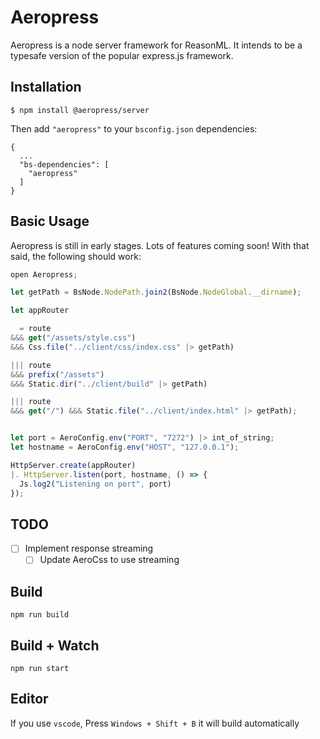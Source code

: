 # Aeropress

Aeropress is a node server framework for ReasonML. It intends to be a typesafe version of the popular express.js framework.

## Installation

```
$ npm install @aeropress/server
```

Then add `"aeropress"` to your `bsconfig.json` dependencies:

```
{
  ...
  "bs-dependencies": [
    "aeropress"
  ]
}
```

## Basic Usage

Aeropress is still in early stages. Lots of features coming soon! With that said, the following should work:

```js
open Aeropress;

let getPath = BsNode.NodePath.join2(BsNode.NodeGlobal.__dirname);

let appRouter

  = route
&&& get("/assets/style.css")
&&& Css.file("../client/css/index.css" |> getPath)

||| route
&&& prefix("/assets")
&&& Static.dir("../client/build" |> getPath)

||| route
&&& get("/") &&& Static.file("../client/index.html" |> getPath);


let port = AeroConfig.env("PORT", "7272") |> int_of_string;
let hostname = AeroConfig.env("HOST", "127.0.0.1");

HttpServer.create(appRouter)
|. HttpServer.listen(port, hostname, () => {
  Js.log2("Listening on port", port)
});

```

## TODO

- [ ] Implement response streaming
  - [ ] Update AeroCss to use streaming

## Build
```
npm run build
```

## Build + Watch

```
npm run start
```

## Editor
If you use `vscode`, Press `Windows + Shift + B` it will build automatically
